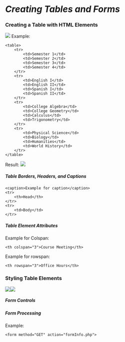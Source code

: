 # _Creating Tables and Forms_
### Creating a Table with HTML Elements
![](https://uphinh.vn/images/2022/03/09/079da8ded09d5ea5960b8619f706acdf.png)
Example:
```
<table>
    <tr>
        <td>Semester 1</td>
        <td>Semester 2</td>
        <td>Semester 3</td>
        <td>Semester 4</td>
    </tr>
    <tr>
        <td>English I</td>
        <td>English II</td>
        <td>Spanish I</td>
        <td>Spanish II</td>
    </tr>
    <tr>
        <td>College Algebra</td>
        <td>College Geometry</td>
        <td>Calculus</td>
        <td>Trigonometry</td>
    </tr>
    <tr>
        <td>Physical Science</td>
        <td>Biology</td>
        <td>Humanities</td>
        <td>World History</td>
    </tr>
</table>
```
Result:
![](https://uphinh.vn/images/2022/03/09/cb146c06dbebd473cb7ca1c8121ece4f.png)
##### Table Borders, Headers, and Captions

```
<caption>Example for caption</caption>
<tr>
    <th>Head</th>
</tr>
<tr>
    <td>Body</td>
</tr>
```
##### Table Element Attributes
Example for Colspan:
```
<th colspan="3">Course Meeting</th>
```
Example for rowspan:
```
<th rowspan="3">Office Hours</th>
```
### Styling Table Elements
![](https://uphinh.vn/images/2022/03/09/9fab474057b69f29ac8082515604788e.png)![](https://uphinh.vn/images/2022/03/09/d3a47f944ea816abcb2d956b7db76be9.png)
##### Form Controls
##### Form Processing
Example:
```
<form method="GET" action="formInfo.php">
```
